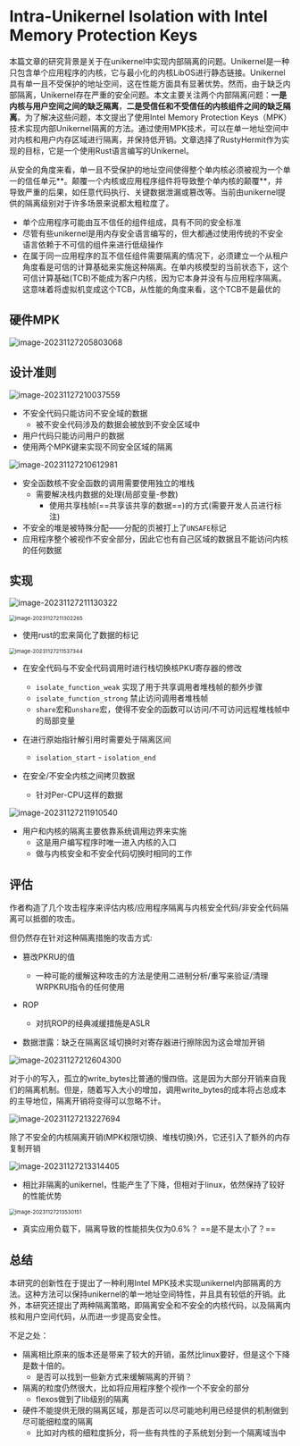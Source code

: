 # Intra-Unikernel Isolation with Intel Memory Protection Keys

本篇文章的研究背景是关于在unikernel中实现内部隔离的问题。Unikernel是一种只包含单个应用程序的内核，它与最小化的内核LibOS进行静态链接。Unikernel具有单一且不受保护的地址空间，这在性能方面具有显著优势。然而，由于缺乏内部隔离，Unikernel存在严重的安全问题。本文主要关注两个内部隔离问题：**一是内核与用户空间之间的缺乏隔离**，**二是受信任和不受信任的内核组件之间的缺乏隔离**。为了解决这些问题，本文提出了使用Intel Memory Protection Keys（MPK）技术实现内部Unikernel隔离的方法。通过使用MPK技术，可以在单一地址空间中对内核和用户内存区域进行隔离，并保持低开销。文章选择了RustyHermit作为实现的目标，它是一个使用Rust语言编写的Unikernel。



从安全的角度来看，单一且不受保护的地址空间使得整个单内核必须被视为一个单一的信任单元**。颠覆一个内核或应用程序组件将导致整个单内核的颠覆**，并导致严重的后果，如任意代码执行、关键数据泄漏或篡改等。当前由unikernel提供的隔离级别对于许多场景来说都太粗粒度了。

- 单个应用程序可能由互不信任的组件组成，具有不同的安全标准
- 尽管有些unikernel是用内存安全语言编写的，但大都通过使用传统的不安全语言依赖于不可信的组件来进行低级操作
- 在属于同一应用程序的互不信任组件需要隔离的情况下，必须建立一个从租户角度看是可信的计算基础来实施这种隔离。在单内核模型的当前状态下，这个可信计算基础(TCB)不能成为客户内核，因为它本身并没有与应用程序隔离。这意味着将虚拟机变成这个TCB，从性能的角度来看，这个TCB不是最优的



## 硬件MPK

![image-20231127205803068](./assert/image-20231127205803068.png)



## 设计准则

![image-20231127210037559](./assert/image-20231127210037559.png)



- 不安全代码只能访问不安全域的数据
  - 被不安全代码涉及的数据会被放到不安全区域中
- 用户代码只能访问用户的数据
- 使用两个MPK键来实现不同安全区域的隔离

![image-20231127210612981](./assert/image-20231127210612981.png)

- 安全函数核不安全函数的调用需要使用独立的堆栈
  - 需要解决栈内数据的处理(局部变量-参数)
    - 使用共享栈帧(==共享该共享的数据==)的方式(需要开发人员进行标注)
- 不安全的堆是被特殊分配——分配的页被打上了`UNSAFE`标记
- 应用程序整个被视作不安全部分，因此它也有自己区域的数据且不能访问内核的任何数据



## 实现

![image-20231127211130322](./assert/image-20231127211130322.png)



<img src="./assert/image-20231127211302265.png" alt="image-20231127211302265" style="zoom:67%;" />

- 使用rust的宏来简化了数据的标记

<img src="./assert/image-20231127211537344.png" alt="image-20231127211537344" style="zoom:67%;" />

- 在安全代码与不安全代码调用时进行栈切换核PKU寄存器的修改
  - `isolate_function_weak` 实现了用于共享调用者堆栈帧的额外步骤
  - `isolate_function_strong`  禁止访问调用者堆栈帧
  - `share`宏和`unshare`宏，使得不安全的函数可以访问/不可访问远程堆栈帧中的局部变量

- 在进行原始指针解引用时需要处于隔离区间
  - `isolation_start` - `isolation_end`

- 在安全/不安全内核之间拷贝数据
  - 针对Per-CPU这样的数据

![image-20231127211910540](./assert/image-20231127211910540.png)

- 用户和内核的隔离主要依靠系统调用边界来实施
  - 这是用户编写程序时唯一进入内核的入口
  - 做与内核安全和不安全代码切换时相同的工作



## 评估

作者构造了几个攻击程序来评估内核/应用程序隔离与内核安全代码/非安全代码隔离可以抵御的攻击。

但仍然存在针对这种隔离措施的攻击方式:

- 篡改PKRU的值
  - 一种可能的缓解这种攻击的方法是使用二进制分析/重写来验证/清理WRPKRU指令的任何使用

- ROP
  - 对抗ROP的经典减缓措施是ASLR
- 数据泄露：缺乏在隔离区域切换时对寄存器进行擦除因为这会增加开销





![image-20231127212604300](./assert/image-20231127212604300.png)

对于小的写入，孤立的write_bytes比普通的慢四倍。这是因为大部分开销来自我们的隔离机制。但是，随着写入大小的增加，调用write_bytes的成本将占总成本的主导地位，隔离开销将变得可以忽略不计。

![image-20231127213227694](./assert/image-20231127213227694.png)

除了不安全的内核隔离开销(MPK权限切换、堆栈切换)外，它还引入了额外的内存复制开销

![image-20231127213314405](./assert/image-20231127213314405.png)

- 相比非隔离的unikernel，性能产生了下降，但相对于linux，依然保持了较好的性能优势

<img src="./assert/image-20231127213530151.png" alt="image-20231127213530151" style="zoom:67%;" />

- 真实应用负载下，隔离导致的性能损失仅为0.6%？ ==是不是太小了？==



## 总结

本研究的创新性在于提出了一种利用Intel MPK技术实现unikernel内部隔离的方法。这种方法可以保持unikernel的单一地址空间特性，并且具有较低的开销。此外，本研究还提出了两种隔离策略，即隔离安全和不安全的内核代码，以及隔离内核和用户空间代码，从而进一步提高安全性。

不足之处：

- 隔离相比原来的版本还是带来了较大的开销，虽然比linux要好，但是这个下降是数十倍的。
  - 是否可以找到一些新方式来缓解隔离的开销？
- 隔离的粒度仍然很大，比如将应用程序整个视作一个不安全的部分
  - flexos做到了lib级别的隔离
- 硬件不能提供无限的隔离区域，那是否可以尽可能地利用已经提供的机制做到尽可能细粒度的隔离
  - 比如对内核的细粒度拆分，将一些有共性的子系统划分到一个隔离域当中